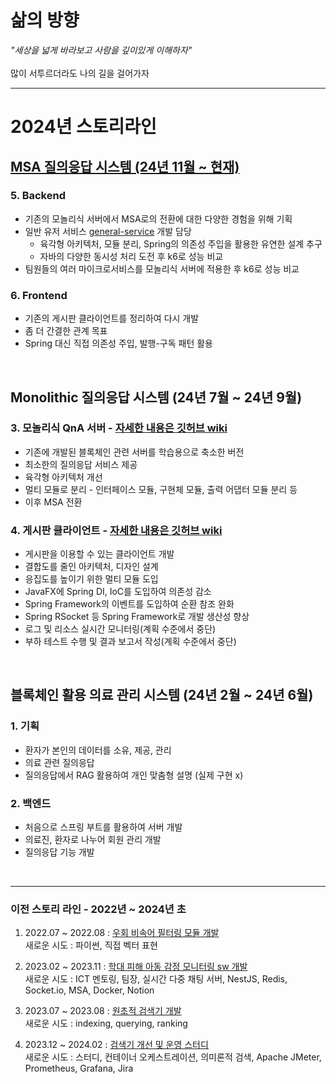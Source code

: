 # 삶의 방향
_"세상을 넓게 바라보고 사람을 깊이있게 이해하자"_
<br> <br> 많이 서투르더라도 나의 길을 걸어가자
<hr> 

<!--
|          | 목표                                                                                   |
| -------- | ------------------------------------------------------------------------------------- |
| 학습      | 해보면서 배우자!                                                                         |
| 협업      | 적극적인 코드 리뷰, JavaDoc으로 문서화, 깃허브(위키, 이슈, 프로젝트)로 진행 과정 공유                |
| PM       | 프로젝트의 진행 상황과 방향에 대한 팀원들 이해 동기화, 서로에 대한 이해도 향상, 프로젝트 간 일정 관리     |
| 설계 전환  | 전통적 모놀리식 설계, 모듈러 모놀리식 설계, MSA 전환                                            |
| 트랜잭션   | 락, MVCC, 격리수준에 대한 다양한 시도와 성능 측정                                              |
| DB 전환   | 육각형 아키텍처와 saga 패턴으로 손쉽게 MySQL(JPA <-> MyBatis) <-> MongoDB 전환                 |
| 코드 검증  | 단위 테스트와 통합 테스트들을 활용하여 품질 보장                                                |
| CI/CD    | 마이크로서비스에 적용                                                                      |
| 성능 체크  | 부하테스트에 대한 결과 보고서 작성                                                           |
| 모니터링   | 리소스와 로그에 대해 수집, 전송, 가공, 표현                                                   |
--> 

# 2024년 스토리라인 
## [MSA 질의응답 시스템 (24년 11월 ~ 현재)](https://github.com/orgs/Micro-Answer/repositories)
### 5. Backend
- 기존의 모놀리식 서버에서 MSA로의 전환에 대한 다양한 경험을 위해 기획
- 일반 유저 서비스  [general-service](https://github.com/Micro-Answer/msa-general-service) 개발 담당
  - 육각형 아키텍처, 모듈 분리, Spring의 의존성 주입을 활용한 유연한 설계 추구
  - 자바의 다양한 동시성 처리 도전 후 k6로 성능 비교 
- 팀원들의 여러 마이크로서비스를 모놀리식 서버에 적용한 후 k6로 성능 비교 

### 6. Frontend
- 기존의 게시판 클라이언트를 정리하여 다시 개발
- 좀 더 간결한 관계 목표 
- Spring 대신 직접 의존성 주입, 발행-구독 패턴 활용 
<br>

## Monolithic 질의응답 시스템 (24년 7월 ~ 24년 9월)
### 3. 모놀리식 QnA 서버 - [자세한 내용은 깃허브 wiki](https://github.com/Does-It-Matters/my-health-block-ap-server/wiki)
- 기존에 개발된 블록체인 관련 서버를 학습용으로 축소한 버전
- 최소한의 질의응답 서비스 제공
- 육각형 아키텍처 개선
- 멀티 모듈로 분리 - 인터페이스 모듈, 구현체 모듈, 출력 어댑터 모듈 분리 등
- 이후 MSA 전환

### 4. 게시판 클라이언트 - [자세한 내용은 깃허브 wiki](https://github.com/Does-It-Matters/medical-qna-client/wiki)
- 게시판을 이용할 수 있는 클라이언트 개발
- 결합도를 줄인 아키텍처, 디자인 설계
- 응집도를 높이기 위한 멀티 모듈 도입
- JavaFX에 Spring DI, IoC를 도입하여 의존성 감소
- Spring Framework의 이벤트를 도입하여 순환 참조 완화
- Spring RSocket 등 Spring Framework로 개발 생산성 향상
- 로그 및 리소스 실시간 모니터링(계획 수준에서 중단)
- 부하 테스트 수행 및 결과 보고서 작성(계획 수준에서 중단)
<br>

## 블록체인 활용 의료 관리 시스템 (24년 2월 ~ 24년 6월)
### 1. 기획 
- 환자가 본인의 데이터를 소유, 제공, 관리
- 의료 관련 질의응답
- 질의응답에서 RAG 활용하여 개인 맞춤형 설명 (실제 구현 x)

### 2. 백엔드
- 처음으로 스프링 부트를 활용하여 서버 개발
- 의료진, 환자로 나누어 회원 관리 개발
- 질의응답 기능 개발
<br>

---

### 이전 스토리 라인 - 2022년 ~ 2024년 초
1. 2022.07 ~ 2022.08 : [우회 비속어 필터링 모듈 개발](https://github.com/orgs/bad-word-filter/repositories)
<br> 새로운 시도 : 파이썬, 직접 벡터 표현
<!--
목표: 벡터에 대한 이해
개요: 비속어 집합 내 단어와 유사한 우회 표현 탐지 모듈 개발
핵심 내용: 1) 모양이 유사한 음소, 기호, 숫자 등을 유사한 벡터로 표현 <br> 2) 학습 모델을 활용하지 않고 직접 벡터로 표현<br>3) 코사인 유사도로 비속어 유사도 판단
예시: [1, 0.5, 0.5, 0.5, 0, 0, 0,  ..., 0] -> ㅇ <br> [0.5, 1, 0.5, 0.5, 0, 0, 0,  ..., 0] -> 0
-->

2. 2023.02 ~ 2023.11 : [학대 피해 아동 감정 모니터링 sw 개발](https://github.com/orgs/hope-chat/repositories)
<br> 새로운 시도 : ICT 멘토링, 팀장, 실시간 다중 채팅 서버, NestJS, Redis, Socket.io, MSA, Docker, Notion
<!--
목표: 자연어 처리 학습 모델을 활용해서 사회에 도움이 되는 팀 프로젝트 기획, 개발, 협업
개요: - 아동<br> chat gpt 모델과 채팅 <br><br> - 전문가<br> 감성 분석 모델이 아동의 채팅을 분석한 결과를 모니터링<br> 필요시 아동과 채팅 상담
수행 내용: 1) MSA 고려한 백엔드 설계 <br> 2) NestJS, Flask 활용하여 서버 구현 <br> 3) Redis, Socket.io 활용하여 다중 채팅 서버 구현 <br> 4) Docker로 컨테이너 이미지 빌드
서버<br>(서비스): 메인 서버(API 서버), 감성 분석 서버, 챗봇 채팅 서버, 아동과 전문가 채팅 서버
언어: TypeScript, JavaScript, Python
기타: MySQL, TypeORM, Notion, GitLab
-->

3. 2023.07 ~ 2023.08 : [원초적 검색기 개발](https://github.com/orgs/simple-search-engine/repositories)
<br> 새로운 시도 : indexing, querying, ranking
<!--
목표: 검색엔진에 대한 이해
개요: 형태소를 바탕으로 검색하는 원초적인 검색기
수행 내용: 1) indexing: 문서 테이블과 형태소 기반 역색인 테이블에 저장 <br> 2) querying: 형태소 기반으로 사용자 검색 문장(쿼리) 분석 <br> 3) ranking: 찾은 문서들 중 TF-IDF와 벡터 거리 계산으로 사용자 쿼리와 관련도 계산
서버<br>(서비스): 메인 서버, 형태소 분석 서버, ranking 서버
언어: TypeScript, Python
기타: NestJS, Flask, MySQL
참고 도서: '검색을 위한 딥러닝' 토마소 테오필리 저
-->

4. 2023.12 ~ 2024.02 : [검색기 개선 및 운영 스터디](https://github.com/orgs/simple-search-engine/repositories)
<br> 새로운 시도 : 스터디, 컨테이너 오케스트레이션, 의미론적 검색, Apache JMeter, Prometheus, Grafana, Jira
<!--
목표: 안정적 서버 운용
개요: 1) 기존 원초적 검색기에 SBERT 적용 <br> 2) 가용성을 위한 컨테이너 운영, 모니터링, 부하 테스트 <br> 2) 스터디식으로 공유(Jira, Notion)
수행 내용: 1) SBERT: 사용자 쿼리와 문서를 TF-IDF가 아닌 문맥 의미로 임베딩 <br> 2) 컨테이너: 도커로 이미지 빌드, Rancher Desktop로 운영 <br> 3) 모니터링: Prometheus, Grafana로 메트릭 모니터링 <br> 4) 부하 테스트: Apache JMeter로 사용자 요청 테스트 <br> 5) 스터디: 다양한 관심 분야(NLP, 컨테이너 등), 프로젝트 진행 상황 공유
참고 도서: '쿠버네티스 교과서' 엘튼 스톤맨 저
-->
